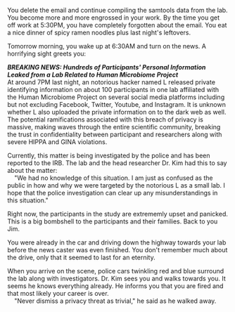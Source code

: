 You delete the email and continue compiling the samtools data from the lab. You become more and more engrossed in your work. By the time you get off work at 5:30PM, you have completely forgotten about the email. You eat a nice dinner of spicy ramen noodles plus last night's leftovers. <br/>

Tomorrow morning, you wake up at 6:30AM and turn on the news. A horrifying sight greets you: <br/>

__*BREAKING NEWS: Hundreds of Participants' Personal Information Leaked from a Lab Related to Human Microbiome Project*__ <br/>
At around 7PM last night, an notorious hacker named L released private identifying information on about 100 participants in one lab affiliated with the Human Microbiome Project on several social media platforms including but not excluding Facebook, Twitter, Youtube, and Instagram. It is unknown whether L also uploaded the private information on to the dark web as well. The potential ramifications associated with this breach of privacy is massive, making waves through the entire scientific community, breaking the trust in confidentiality between participant and researchers along with severe HIPPA and GINA violations. <br/>

Currently, this matter is being investigated by the police and has been reported to the IRB. The lab and the head researcher Dr. Kim had this to say about the matter: <br/>
&nbsp;&nbsp;&nbsp;&nbsp;"We had no knowledge of this situation. I am just as confused as the public in how and why we were targeted by the notorious L as a small lab. I hope that the police investigation can clear up any misunderstandings in this situation." <br/>

Right now, the participants in the study are extrememly upset and panicked. This is a big bombshell to the participants and their families. Back to you Jim. <br/>

You were already in the car and driving down the highway towards your lab before the news caster was even finished. You don't remember much about the drive, only that it seemed to last for an eternity. <br/>

When you arrive on the scene, police cars twinkling red and blue surround the lab along with investigators. Dr. Kim sees you and walks towards you. It seems he knows everything already. He informs you that you are fired and that most likely your career is over. <br/>
&nbsp;&nbsp;&nbsp;&nbsp;"Never dismiss a privacy threat as trivial," he said as he walked away. 
